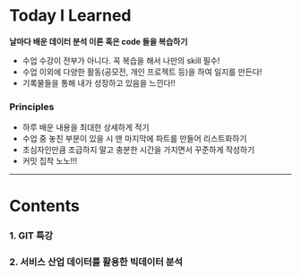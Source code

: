 # Today I Learned

**날마다 배운 데이터 분석 이론 혹은 code 들을 복습하기**
- 수업 수강이 전부가 아니다. 꼭 복습을 해서 나만의 skill 필수!
- 수업 이외에 다양한 활동(공모전, 개인 프로젝트 등)을 하여 일지를 만든다!
- 기록물들을 통해 내가 성장하고 있음을 느낀다!! 

### Principles
- 하루 배운 내용을 최대한 상세하게 적기 
- 수업 중 놓친 부분이 있을 시 맨 마지막에 파트를 만들어 리스트화하기
- 초심자인만큼 조급하지 말고 충분한 시간을 가지면서 꾸준하게 작성하기
- 커밋 집착 노노!!!
---
# Contents
### 1. GIT 특강
### 2. 서비스 산업 데이터를 활용한 빅데이터 분석